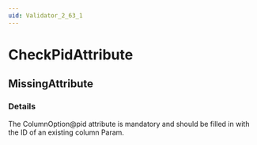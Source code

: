 ```yaml
---
uid: Validator_2_63_1
---
```


# CheckPidAttribute

## MissingAttribute

<!-- Description, Properties, ... sections are auto-generated. -->
<!-- REPLACE ME AUTO-GENERATION -->

### Details

The ColumnOption@pid attribute is mandatory and should be filled in with the ID of an existing column Param.

<!-- Uncomment to add example code -->
<!--### Example code-->
